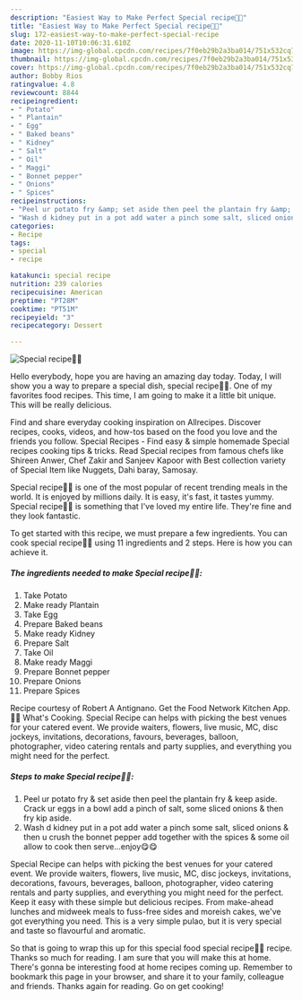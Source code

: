 ```yaml
---
description: "Easiest Way to Make Perfect Special recipe🍳🍟"
title: "Easiest Way to Make Perfect Special recipe🍳🍟"
slug: 172-easiest-way-to-make-perfect-special-recipe
date: 2020-11-10T10:06:31.610Z
image: https://img-global.cpcdn.com/recipes/7f0eb29b2a3ba014/751x532cq70/special-recipe🍳🍟-recipe-main-photo.jpg
thumbnail: https://img-global.cpcdn.com/recipes/7f0eb29b2a3ba014/751x532cq70/special-recipe🍳🍟-recipe-main-photo.jpg
cover: https://img-global.cpcdn.com/recipes/7f0eb29b2a3ba014/751x532cq70/special-recipe🍳🍟-recipe-main-photo.jpg
author: Bobby Rios
ratingvalue: 4.8
reviewcount: 8844
recipeingredient:
- " Potato"
- " Plantain"
- " Egg"
- " Baked beans"
- " Kidney"
- " Salt"
- " Oil"
- " Maggi"
- " Bonnet pepper"
- " Onions"
- " Spices"
recipeinstructions:
- "Peel ur potato fry &amp; set aside then peel the plantain fry &amp; keep aside. Crack ur eggs in a bowl add a pinch of salt, some sliced onions &amp; then fry kip aside."
- "Wash d kidney put in a pot add water a pinch some salt, sliced onions &amp; then u crush the bonnet pepper add together with the spices &amp; some oil allow to cook then serve...enjoy😋😋"
categories:
- Recipe
tags:
- special
- recipe

katakunci: special recipe 
nutrition: 239 calories
recipecuisine: American
preptime: "PT28M"
cooktime: "PT51M"
recipeyield: "3"
recipecategory: Dessert

---
```



![Special recipe🍳🍟](https://img-global.cpcdn.com/recipes/7f0eb29b2a3ba014/751x532cq70/special-recipe🍳🍟-recipe-main-photo.jpg)

Hello everybody, hope you are having an amazing day today. Today, I will show you a way to prepare a special dish, special recipe🍳🍟. One of my favorites food recipes. This time, I am going to make it a little bit unique. This will be really delicious.

Find and share everyday cooking inspiration on Allrecipes. Discover recipes, cooks, videos, and how-tos based on the food you love and the friends you follow. Special Recipes - Find easy &amp; simple homemade Special recipes cooking tips &amp; tricks. Read Special recipes from famous chefs like Shireen Anwer, Chef Zakir and Sanjeev Kapoor with Best collection variety of Special Item like Nuggets, Dahi baray, Samosay.

Special recipe🍳🍟 is one of the most popular of recent trending meals in the world. It is enjoyed by millions daily. It is easy, it's fast, it tastes yummy. Special recipe🍳🍟 is something that I've loved my entire life. They're fine and they look fantastic.


To get started with this recipe, we must prepare a few ingredients. You can cook special recipe🍳🍟 using 11 ingredients and 2 steps. Here is how you can achieve it.

<!--inarticleads1-->

##### The ingredients needed to make Special recipe🍳🍟:

1. Take  Potato
1. Make ready  Plantain
1. Take  Egg
1. Prepare  Baked beans
1. Make ready  Kidney
1. Prepare  Salt
1. Take  Oil
1. Make ready  Maggi
1. Prepare  Bonnet pepper
1. Prepare  Onions
1. Prepare  Spices


Recipe courtesy of Robert A Antignano. Get the Food Network Kitchen App. 👩‍🍳 What&#39;s Cooking. Special Recipe can helps with picking the best venues for your catered event. We provide waiters, flowers, live music, MC, disc jockeys, invitations, decorations, favours, beverages, balloon, photographer, video catering rentals and party supplies, and everything you might need for the perfect. 

<!--inarticleads2-->

##### Steps to make Special recipe🍳🍟:

1. Peel ur potato fry &amp; set aside then peel the plantain fry &amp; keep aside. Crack ur eggs in a bowl add a pinch of salt, some sliced onions &amp; then fry kip aside.
1. Wash d kidney put in a pot add water a pinch some salt, sliced onions &amp; then u crush the bonnet pepper add together with the spices &amp; some oil allow to cook then serve...enjoy😋😋


Special Recipe can helps with picking the best venues for your catered event. We provide waiters, flowers, live music, MC, disc jockeys, invitations, decorations, favours, beverages, balloon, photographer, video catering rentals and party supplies, and everything you might need for the perfect. Keep it easy with these simple but delicious recipes. From make-ahead lunches and midweek meals to fuss-free sides and moreish cakes, we&#39;ve got everything you need. This is a very simple pulao, but it is very special and taste so flavourful and aromatic. 

So that is going to wrap this up for this special food special recipe🍳🍟 recipe. Thanks so much for reading. I am sure that you will make this at home. There's gonna be interesting food at home recipes coming up. Remember to bookmark this page in your browser, and share it to your family, colleague and friends. Thanks again for reading. Go on get cooking!
